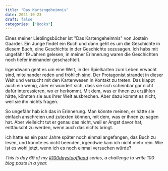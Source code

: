 ```yaml
---
title: "Das Kartengeheimnis"
date: 2021-10-23
draft: false
categories: ["Books"]
---
```


Eines meiner Lieblingsbücher ist "Das Kartengeheimnis" von Jostein Gaarder. Ein Junge findet ein Buch und dann geht es um die Geschichte in diesem Buch, eine Geschichte in der Geschichte sozusagen. Ich habs mit ungefähr 19 Jahren gelesen, in meiner Erinnerung waren die Geschichten noch tiefer ineinander geschachtelt.

Irgendwann geht es um eine Welt, in der Spielkarten zum Leben erwacht sind, miteinander reden und fröhlich sind. Der Protagonist strandet in dieser Welt und versucht mit den Kartenwesen in Kontakt zu treten. Das klappt auch ein wenig, aber er wundert sich, dass sie sich scheinbar gar nicht dafür interessieren, wo er herkommt. Mit dem, was er ihnen zu erzählen hätte, könnten sie aus ihrer Welt ausbrechen. Aber dazu kommt es nicht, weil sie ihn nichts fragen.

So ungefähr hab ich das in Erinnerung. Man könnte meinen, er hätte sie einfach anschreien und zutexten können, mit dem, was er ihnen zu sagen hat. Aber vielleicht tut er genau das nicht, weil er Angst davor hat, enttäuscht zu werden, wenn auch das nichts bringt.

ich hatte es ein paar Jahre später noch einmal angefangen, das Buch zu lesen, und konnte es nicht beenden, irgendwie kam ich nicht mehr rein. Wie ist es wohl jetzt, wenn ich es noch einmal versuchen würde?

_This is day 69 of my [#100daystooffload](https://100daystooffload.com/) series, a challenge to write 100 blog posts in a year._